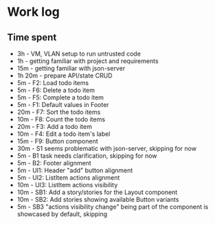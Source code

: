 # Work log

## Time spent

-   3h - VM, VLAN setup to run untrusted code
-   1h - getting familiar with project and requirements
-   15m - getting familiar with json-server
-   1h 20m - prepare API/state CRUD
-   5m - F2: Load todo items
-   5m - F6: Delete a todo item
-   5m - F5: Complete a todo item
-   5m - F1: Default values in Footer
-   20m - F7: Sort the todo items
-   10m - F8: Count the todo items
-   20m - F3: Add a todo item
-   10m - F4: Edit a todo item's label
-   15m - F9: Button component
-   30m - S1 seems problematic with json-server, skipping for now
-   5m - B1 task needs clarification, skipping for now
-   5m - B2: Footer alignment
-   5m - UI1: Header "add" button alignment
-   5m - UI2: ListItem actions alignment
-   10m - UI3: ListItem actions visibility
-   10m - SB1: Add a story/stories for the Layout component
-   10m - SB2: Add stories showing available Button variants
-   5m - SB3 "actions visibility change" being part of the component is showcased by default, skipping
